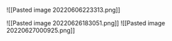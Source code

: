 ![[Pasted image 20220606223313.png]]

![[Pasted image 20220626183051.png]]
![[Pasted image 20220627000925.png]]